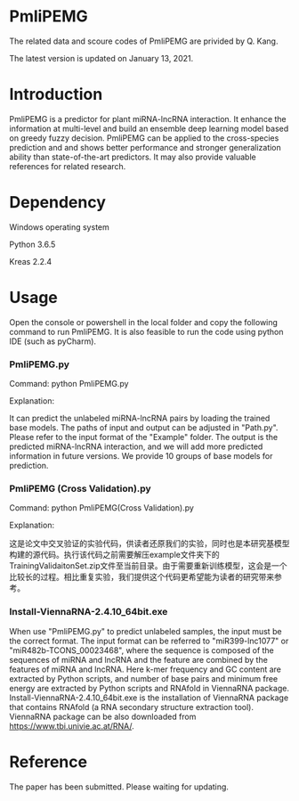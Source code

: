 # PmliPEMG
The related data and scoure codes of PmliPEMG are privided by Q. Kang.

The latest version is updated on January 13, 2021.

# Introduction
PmliPEMG is a predictor for plant miRNA-lncRNA interaction. It enhance the information at multi-level and build an ensemble deep learning model based on greedy fuzzy decision. PmliPEMG can be applied to the cross-species prediction and and shows better performance and stronger generalization ability than state-of-the-art predictors. It may also provide valuable references for related research.

# Dependency
Windows operating system

Python 3.6.5

Kreas 2.2.4

# Usage
Open the console or powershell in the local folder and copy the following command to run PmliPEMG. It is also feasible to run the code using python IDE (such as pyCharm).

### PmliPEMG.py
Command: python PmliPEMG.py

Explanation:

It can predict the unlabeled miRNA-lncRNA pairs by loading the trained base models. The paths of input and output can be adjusted in "Path.py". Please refer to the input format of the "Example" folder. The output is the predicted miRNA-lncRNA interaction, and we will add more predicted information in future versions. We provide 10 groups of base models for prediction.

### PmliPEMG (Cross Validation).py
Command: python PmliPEMG(Cross Validation).py

Explanation:

这是论文中交叉验证的实验代码，供读者还原我们的实验，同时也是本研究基模型构建的源代码。执行该代码之前需要解压example文件夹下的TrainingValidaitonSet.zip文件至当前目录。由于需要重新训练模型，这会是一个比较长的过程。相比重复实验，我们提供这个代码更希望能为读者的研究带来参考。

### Install-ViennaRNA-2.4.10_64bit.exe
When use "PmliPEMG.py" to predict unlabeled samples, the input must be the correct format. The input format can be referred to "miR399-lnc1077" or "miR482b-TCONS_00023468", where the sequence is composed of the sequences of miRNA and lncRNA and the feature are combined by the features of miRNA and lncRNA. Here k-mer frequency and GC content are extracted by Python scripts, and number of base pairs and minimum free energy are extracted by Python scripts and RNAfold in ViennaRNA package. Install-ViennaRNA-2.4.10_64bit.exe is the installation of ViennaRNA package that contains RNAfold (a RNA secondary structure extraction tool). ViennaRNA package can be also downloaded from https://www.tbi.univie.ac.at/RNA/.

# Reference
The paper has been submitted. Please waiting for updating.
